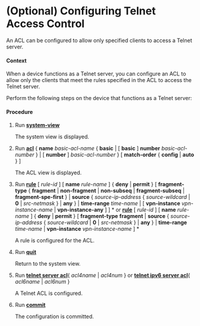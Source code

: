(Optional) Configuring Telnet Access Control
============================================

An ACL can be configured to allow only specified clients to access a Telnet server.

#### Context

When a device functions as a Telnet server, you can configure an ACL to allow only the clients that meet the rules specified in the ACL to access the Telnet server.

Perform the following steps on the device that functions as a Telnet server:


#### Procedure

1. Run [**system-view**](cmdqueryname=system-view)
   
   
   
   The system view is displayed.
2. Run [**acl**](cmdqueryname=acl) { **name** *basic-acl-name* { **basic** | [ **basic** ] **number** *basic-acl-number* } | [ **number** ] *basic-acl-number* } [ **match-order** { **config** | **auto** } ]
   
   
   
   The ACL view is displayed.
3. Run [**rule**](cmdqueryname=rule) [ *rule-id* ] [ **name** *rule-name* ] { **deny** | **permit** } [ **fragment-type** { **fragment** | **non-fragment** | **non-subseq** | **fragment-subseq** | **fragment-spe-first** } | **source** { *source-ip-address* { *source-wildcard* | **0** | *src-netmask* } | **any** } | **time-range** *time-name* | [ **vpn-instance** *vpn-instance-name* | **vpn-instance-any** ] ] \* or [**rule**](cmdqueryname=rule) [ *rule-id* ] [ **name** *rule-name* ] { **deny** | **permit** } [ **fragment-type** **fragment** | **source** { *source-ip-address* { *source-wildcard* | **0** | *src-netmask* } | **any** } | **time-range** *time-name* | **vpn-instance** *vpn-instance-name* ] \*
   
   
   
   A rule is configured for the ACL.
4. Run [**quit**](cmdqueryname=quit)
   
   
   
   Return to the system view.
5. Run [**telnet server acl**](cmdqueryname=telnet+server+acl){ *acl4name* | *acl4num* } or [**telnet ipv6 server acl**](cmdqueryname=telnet+ipv6+server+acl){ *acl6name* | *acl6num* }
   
   
   
   A Telnet ACL is configured.
6. Run [**commit**](cmdqueryname=commit)
   
   
   
   The configuration is committed.